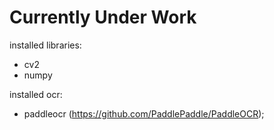 # Currently Under Work

installed libraries:
- cv2
- numpy

installed ocr:
- paddleocr (https://github.com/PaddlePaddle/PaddleOCR);